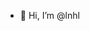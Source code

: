 - 👋 Hi, I’m @lnhl


<!---
lnhl/lnhl is a ✨ special ✨ repository because its `README.md` (this file) appears on your GitHub profile.
You can click the Preview link to take a look at your changes.
--->
